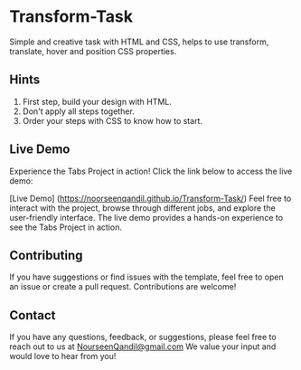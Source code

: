 # Transform-Task
Simple and creative task with HTML and CSS, helps to use transform, translate, hover and position CSS properties.

## Hints
1. First step, build your design with HTML.
2. Don't apply all steps together.
3. Order your steps with CSS to know how to start.

## Live Demo
Experience the Tabs Project in action! Click the link below to access the live demo:

[Live Demo] (https://noorseenqandil.github.io/Transform-Task/)
Feel free to interact with the project, browse through different jobs, and explore the user-friendly interface. The live demo provides a hands-on experience to see the Tabs Project in action.

## Contributing
If you have suggestions or find issues with the template, feel free to open an issue or create a pull request. Contributions are welcome!

## Contact
If you have any questions, feedback, or suggestions, please feel free to reach out to us at NourseenQandil@gmail.com We value your input and would love to hear from you!
